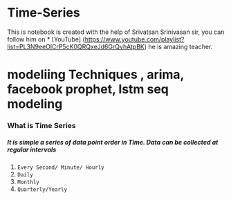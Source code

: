 # Time-Series 



This is notebook is created with the help of  Srivatsan Srinivasan sir, you can follow him on * [YouTube] (https://www.youtube.com/playlist?list=PL3N9eeOlCrP5cK0QRQxeJd6GrQvhAtpBK) he is amazing teacher.


# modeliing Techniques , arima, facebook prophet, lstm seq modeling

### What is Time Series 
##### It is simple a series of data point order in Time. Data can be collected at regular intervals 
1. `Every Second/ Minute/ Hourly`
2. `Daily`
3. `Monthly`
4. `Quarterly/Yearly` 


